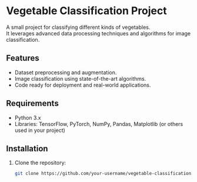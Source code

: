 # Vegetable Classification Project

A small project for classifying different kinds of vegetables.  
It leverages advanced data processing techniques and algorithms for image classification.  

## Features
- Dataset preprocessing and augmentation.  
- Image classification using state-of-the-art algorithms.  
- Code ready for deployment and real-world applications.  

## Requirements
- Python 3.x  
- Libraries: TensorFlow, PyTorch, NumPy, Pandas, Matplotlib (or others used in your project)  

## Installation
1. Clone the repository:  
   ```bash
   git clone https://github.com/your-username/vegetable-classification.git
